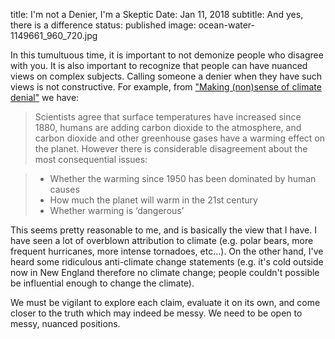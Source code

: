 title: I'm not a Denier, I'm a Skeptic
Date: Jan 11, 2018
subtitle: And yes, there is a difference
status: published
image: ocean-water-1149661_960_720.jpg

In this tumultuous time, it is important to not demonize people who disagree with you.  It is also important to recognize that people can have nuanced views on complex subjects. Calling someone a denier when they have such views is not constructive.  For example, from ["Making (non)sense of climate denial"](http://judithcurry.com/2015/04/28/making-nonsense-of-climate-denial/) we have:

>Scientists agree that surface temperatures have increased since 1880, humans are adding carbon dioxide to the atmosphere, and carbon dioxide and other greenhouse gases have a warming effect on the planet. However there is considerable disagreement about the most consequential issues:

>* Whether the warming since 1950 has been dominated by human causes
>* How much the planet will warm in the 21st century
>* Whether warming is ‘dangerous’

This seems pretty reasonable to me, and is basically the view that I have.  I have seen a lot of overblown attribution to climate (e.g. polar bears, more frequent hurricanes, more intense tornadoes, etc...).  On the other hand, I've heard some ridiculous anti-climate change statements (e.g. it's cold outside now in New England therefore no climate change; people couldn't possible be influential enough to change the climate).  

We must be vigilant to explore each claim, evaluate it on its own, and come closer to the truth which may indeed be messy.  We need to be open to messy, nuanced positions.
